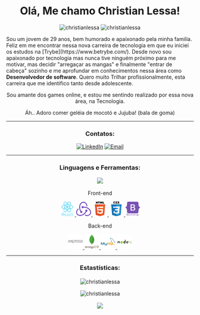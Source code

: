 <div align="center">
  <h1>Olá, Me chamo Christian Lessa!</h1>

  <p> <img src="https://komarev.com/ghpvc/?username=christianlessa&label=Profile%20views&color=4a10e2&style=flat"     alt="christianlessa" />
  <img src="https://img.shields.io/github/followers/christianlessa?style=social" alt="christianlessa" /> </p>
  
  <p align="left">Sou um jovem de 29 anos, bem humorado e apaixonado pela minha familía. Feliz em me encontrar nessa nova carreira de tecnologia em que eu iniciei os estudos na [Trybe](https://www.betrybe.com/). Desde novo sou apaixonado por tecnologia mas nunca tive ninguém próximo para me motivar, mas decidir "arregaçar as mangas" e finalmente "entrar de cabeça" sozinho e me aprofundar em conhecimentos nessa área como <b>Desenvolvedor de software</b>. Quero muito Trilhar profissionalmente, esta carreira que me identifico tanto desde adolescente. </p>
  <p>Sou amante dos games online, e estou me sentindo realizado por essa nova área, na Tecnologia.</p>
  Áh.. Adoro comer geléia de mocotó e Jujuba! (bala de goma)
</div>

-----

<div align="center">
  <h3>Contatos:</h3>

  <p>
    <a href="https://www.linkedin.com/in/christian-lessa/" target="_blank"><img alt="LinkedIn"     src="https://img.shields.io/badge/LinkedIn-Christian Lessa-blue?style=flat&logo=linkedin"></a>
    <a href="christianclessa@gmail.com"><img alt="Email" src="https://img.shields.io/badge/Email-christianclessa@gmail.com-blue?style=flat&logo=gmail"></a>
  </p>
</div>

-----

<div align="center">
  <h3>Linguagens e Ferramentas:</h3>
  <p>
    <a href="https://skillicons.dev">
    <img src="https://skillicons.dev/icons?i=linux,git,docker,python,javascript,typescript" /> </a> 
  </p>

  <p>Front-end</p>
    <a href="https://reactjs.org/" target="_blank" rel="noreferrer"> <img src="https://raw.githubusercontent.com/devicons/devicon/master/icons/react/react-original-wordmark.svg" alt="react" width="40" height="40"/> </a>
    <a href="https://redux.js.org" target="_blank" rel="noreferrer"> <img src="https://raw.githubusercontent.com/devicons/devicon/master/icons/redux/redux-original.svg" alt="redux" width="40" height="40"/> </a>
    <a href="https://www.w3.org/html/" target="_blank" rel="noreferrer"> <img src="https://raw.githubusercontent.com/devicons/devicon/master/icons/html5/html5-original-wordmark.svg" alt="html5" width="40" height="40"/> </a>
    <a href="https://www.w3schools.com/css/" target="_blank" rel="noreferrer"> <img src="https://raw.githubusercontent.com/devicons/devicon/master/icons/css3/css3-original-wordmark.svg" alt="css3" width="40" height="40"/> </a>
    <a href="https://getbootstrap.com" target="_blank" rel="noreferrer"> <img src="https://raw.githubusercontent.com/devicons/devicon/master/icons/bootstrap/bootstrap-plain-wordmark.svg" alt="bootstrap" width="40" height="40"/> </a>

  <p>Back-end</p>
    <a href="https://expressjs.com" target="_blank" rel="noreferrer"> <img src="https://raw.githubusercontent.com/devicons/devicon/master/icons/express/express-original-wordmark.svg" alt="express" width="40" height="40"/> </a>
    <a href="https://www.mongodb.com/" target="_blank" rel="noreferrer"> <img src="https://raw.githubusercontent.com/devicons/devicon/master/icons/mongodb/mongodb-original-wordmark.svg" alt="mongodb" width="40" height="40"/> </a>
    <a href="https://www.mysql.com/" target="_blank" rel="noreferrer"> <img src="https://raw.githubusercontent.com/devicons/devicon/master/icons/mysql/mysql-original-wordmark.svg" alt="mysql" width="40" height="40"/> </a>
    <a href="https://nodejs.org" target="_blank" rel="noreferrer"> <img src="https://raw.githubusercontent.com/devicons/devicon/master/icons/nodejs/nodejs-original-wordmark.svg" alt="nodejs" width="40" height="40"/> </a> </p>

-----

  <h3> Estastísticas:</h3>

  <p><img align="center" src="https://github-readme-stats.vercel.app/api/top-langs?username=christianlessa&show_icons=true&locale=pt-br&theme=monokai" alt="christianlessa" /> </p>
  <p><img align="center" src="https://github-readme-stats.vercel.app/api?username=christianlessa&theme=monokai&show_icons=true&locale=pt-br" alt="christianlessa" width="500" />
  <p><img align="center" src="https://github-readme-streak-stats.herokuapp.com/?user=christianlessa&theme=monokai&locale=pt-br" width="500" /></p>
</div>
